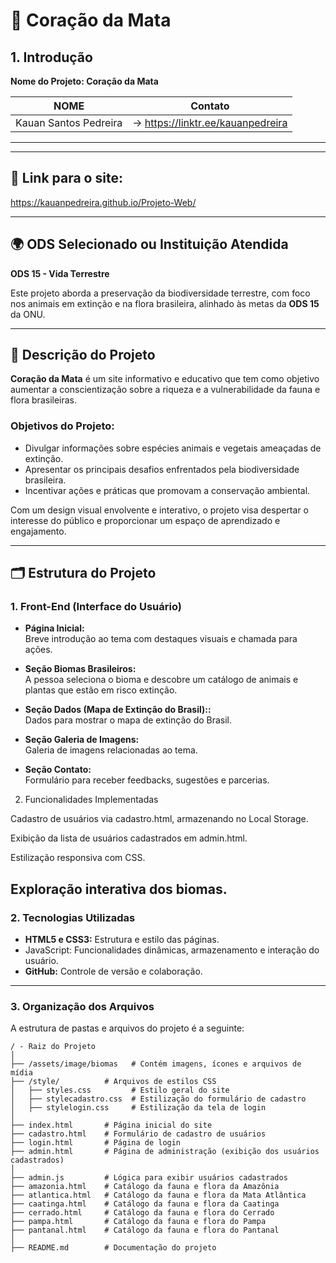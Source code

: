 # 🌳 **Coração da Mata**

## 1. Introdução

**Nome do Projeto: Coração da Mata**

NOME                               |Contato
-----------------------------------|----------------------------------------
Kauan Santos Pedreira              |-> https://linktr.ee/kauanpedreira
----------------------------------------------------------------------------

---

## 🔎 **Link para o site:**

https://kauanpedreira.github.io/Projeto-Web/

---

## 🌍 **ODS Selecionado ou Instituição Atendida**
**ODS 15 - Vida Terrestre**  

Este projeto aborda a preservação da biodiversidade terrestre, com foco nos animais em extinção e na flora brasileira, alinhado às metas da **ODS 15** da ONU.

---

## 📖 **Descrição do Projeto**
**Coração da Mata** é um site informativo e educativo que tem como objetivo aumentar a conscientização sobre a riqueza e a vulnerabilidade da fauna e flora brasileiras.

### **Objetivos do Projeto**:
- Divulgar informações sobre espécies animais e vegetais ameaçadas de extinção.  
- Apresentar os principais desafios enfrentados pela biodiversidade brasileira.  
- Incentivar ações e práticas que promovam a conservação ambiental.  

Com um design visual envolvente e interativo, o projeto visa despertar o interesse do público e proporcionar um espaço de aprendizado e engajamento.

---

## 🗂️ **Estrutura do Projeto**

### **1. Front-End (Interface do Usuário)**
- **Página Inicial:**  
  Breve introdução ao tema com destaques visuais e chamada para ações.  

- **Seção Biomas Brasileiros:**  
  A pessoa seleciona o bioma e descobre um catálogo de animais e plantas que estão em risco extinção.  

- **Seção Dados (Mapa de Extinção do Brasil)::**  
  Dados para mostrar o mapa de extinção do Brasil.

- **Seção Galeria de Imagens:**  
  Galeria de imagens relacionadas ao tema.

- **Seção Contato:**  
  Formulário para receber feedbacks, sugestões e parcerias.


2. Funcionalidades Implementadas

Cadastro de usuários via cadastro.html, armazenando no Local Storage.

Exibição da lista de usuários cadastrados em admin.html.

Estilização responsiva com CSS.

Exploração interativa dos biomas.
---


### **2. Tecnologias Utilizadas**
- **HTML5 e CSS3:** Estrutura e estilo das páginas.
- JavaScript: Funcionalidades dinâmicas, armazenamento e interação do usuário.    
- **GitHub:** Controle de versão e colaboração.  

---

### **3. Organização dos Arquivos**
A estrutura de pastas e arquivos do projeto é a seguinte:

```plaintext
/ - Raiz do Projeto
│
├── /assets/image/biomas   # Contém imagens, ícones e arquivos de mídia
├── /style/          # Arquivos de estilos CSS
│   ├── styles.css         # Estilo geral do site
│   ├── stylecadastro.css  # Estilização do formulário de cadastro
│   ├── stylelogin.css     # Estilização da tela de login
│
├── index.html       # Página inicial do site
├── cadastro.html    # Formulário de cadastro de usuários
├── login.html       # Página de login
├── admin.html       # Página de administração (exibição dos usuários cadastrados)
│
├── admin.js         # Lógica para exibir usuários cadastrados
├── amazonia.html    # Catálogo da fauna e flora da Amazônia
├── atlantica.html   # Catálogo da fauna e flora da Mata Atlântica
├── caatinga.html    # Catálogo da fauna e flora da Caatinga
├── cerrado.html     # Catálogo da fauna e flora do Cerrado
├── pampa.html       # Catálogo da fauna e flora do Pampa
├── pantanal.html    # Catálogo da fauna e flora do Pantanal
│
├── README.md        # Documentação do projeto
